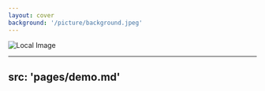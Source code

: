 ```yaml
---
layout: cover
background: '/picture/background.jpeg'
---
```


![Local Image](/picture/jietu1.png)

---
src: 'pages/demo.md'
---
